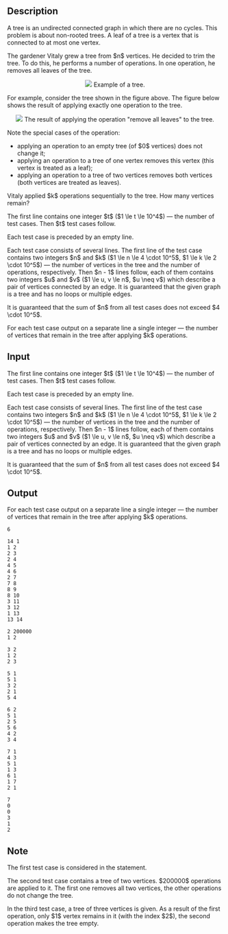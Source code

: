 ## Description

<div><p>A tree is an undirected connected graph in which there are no cycles. This problem is about non-rooted trees. A leaf of a tree is a vertex that is connected to <span class="tex-font-style-bf">at most one</span> vertex.</p><p>The gardener Vitaly grew a tree from $n$ vertices. He decided to trim the tree. To do this, he performs a number of operations. In one operation, he removes <span class="tex-font-style-bf">all</span> leaves of the tree.</p><center> <img class="tex-graphics" src="file://z8xGorXr.png" style="max-width: 100.0%;max-height: 100.0%;"> <span class="tex-font-size-small">Example of a tree.</span> </center><p>For example, consider the tree shown in the figure above. The figure below shows the result of applying exactly one operation to the tree.</p><center> <img class="tex-graphics" src="file://L6B3FxIl.png" style="max-width: 100.0%;max-height: 100.0%;"> <span class="tex-font-size-small">The result of applying the operation "remove all leaves" to the tree.</span> </center><p>Note the special cases of the operation:</p><ul> <li> applying an operation to an empty tree (of $0$ vertices) does not change it; </li><li> applying an operation to a tree of one vertex removes this vertex (this vertex is treated as a leaf); </li><li> applying an operation to a tree of two vertices removes both vertices (both vertices are treated as leaves). </li></ul><p>Vitaly applied $k$ operations sequentially to the tree. How many vertices remain?</p></div><div class="input-specification"><p>The first line contains one integer $t$ ($1 \le t \le 10^4$) — the number of test cases. Then $t$ test cases follow.</p><p>Each test case is preceded by an empty line.</p><p>Each test case consists of several lines. The first line of the test case contains two integers $n$ and $k$ ($1 \le n \le 4 \cdot 10^5$, $1 \le k \le 2 \cdot 10^5$) — the number of vertices in the tree and the number of operations, respectively. Then $n - 1$ lines follow, each of them contains two integers $u$ and $v$ ($1 \le u, v \le n$, $u \neq v$) which describe a pair of vertices connected by an edge. It is guaranteed that the given graph is a tree and has no loops or multiple edges.</p><p>It is guaranteed that the sum of $n$ from all test cases does not exceed $4 \cdot 10^5$.</p></div><div class="output-specification"><p>For each test case output on a separate line a single integer — the number of vertices that remain in the tree after applying $k$ operations.</p></div>

## Input

<p>The first line contains one integer $t$ ($1 \le t \le 10^4$) — the number of test cases. Then $t$ test cases follow.</p><p>Each test case is preceded by an empty line.</p><p>Each test case consists of several lines. The first line of the test case contains two integers $n$ and $k$ ($1 \le n \le 4 \cdot 10^5$, $1 \le k \le 2 \cdot 10^5$) — the number of vertices in the tree and the number of operations, respectively. Then $n - 1$ lines follow, each of them contains two integers $u$ and $v$ ($1 \le u, v \le n$, $u \neq v$) which describe a pair of vertices connected by an edge. It is guaranteed that the given graph is a tree and has no loops or multiple edges.</p><p>It is guaranteed that the sum of $n$ from all test cases does not exceed $4 \cdot 10^5$.</p>

## Output

<p>For each test case output on a separate line a single integer — the number of vertices that remain in the tree after applying $k$ operations.</p>





```input1
6

14 1
1 2
2 3
2 4
4 5
4 6
2 7
7 8
8 9
8 10
3 11
3 12
1 13
13 14

2 200000
1 2

3 2
1 2
2 3

5 1
5 1
3 2
2 1
5 4

6 2
5 1
2 5
5 6
4 2
3 4

7 1
4 3
5 1
1 3
6 1
1 7
2 1
```




```output1
7
0
0
3
1
2
```



## Note

<p>The first test case is considered in the statement.</p><p>The second test case contains a tree of two vertices. $200000$ operations are applied to it. The first one removes all two vertices, the other operations do not change the tree.</p><p>In the third test case, a tree of three vertices is given. As a result of the first operation, only $1$ vertex remains in it (with the index $2$), the second operation makes the tree empty.</p>
